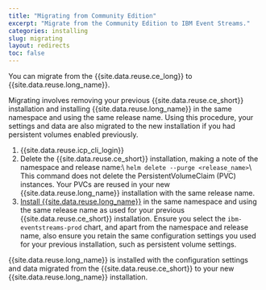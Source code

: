 ```yaml
---
title: "Migrating from Community Edition"
excerpt: "Migrate from the Community Edition to IBM Event Streams."
categories: installing
slug: migrating
layout: redirects
toc: false
---
```


You can migrate from the {{site.data.reuse.ce_long}} to {{site.data.reuse.long_name}}.

Migrating involves removing your previous {{site.data.reuse.ce_short}} installation and installing {{site.data.reuse.long_name}} in the same namespace and using the same release name. Using this procedure,
your settings and data are also migrated to the new installation if you had persistent volumes enabled previously.

1. {{site.data.reuse.icp_cli_login}}
2. Delete the {{site.data.reuse.ce_short}} installation, making a note of the namespace and release name:\\
   `helm delete --purge <release_name>`\\
This command does not delete the PersistentVolumeClaim (PVC) instances. Your PVCs are reused in your new {{site.data.reuse.long_name}} installation with the same release name.
3. [Install {{site.data.reuse.long_name}}](../installing) in the same namespace and using the same release name as used for your previous  {{site.data.reuse.ce_short}} installation. Ensure you select the `ibm-eventstreams-prod` chart, and apart from the namespace and release name, also ensure you retain the same configuration settings you used for your previous installation, such as persistent volume settings.

{{site.data.reuse.long_name}} is installed with the configuration settings and data migrated from the {{site.data.reuse.ce_short}} to your new {{site.data.reuse.long_name}} installation.
